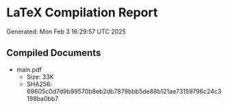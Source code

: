# LaTeX Compilation Report
Generated: Mon Feb  3 16:29:57 UTC 2025
## Compiled Documents
- main.pdf
  - Size: 33K
  - SHA256: 69605c0d7d9b99570b8eb2db7879bbb5de88b121ae73159796c24c3198ba0bb7
